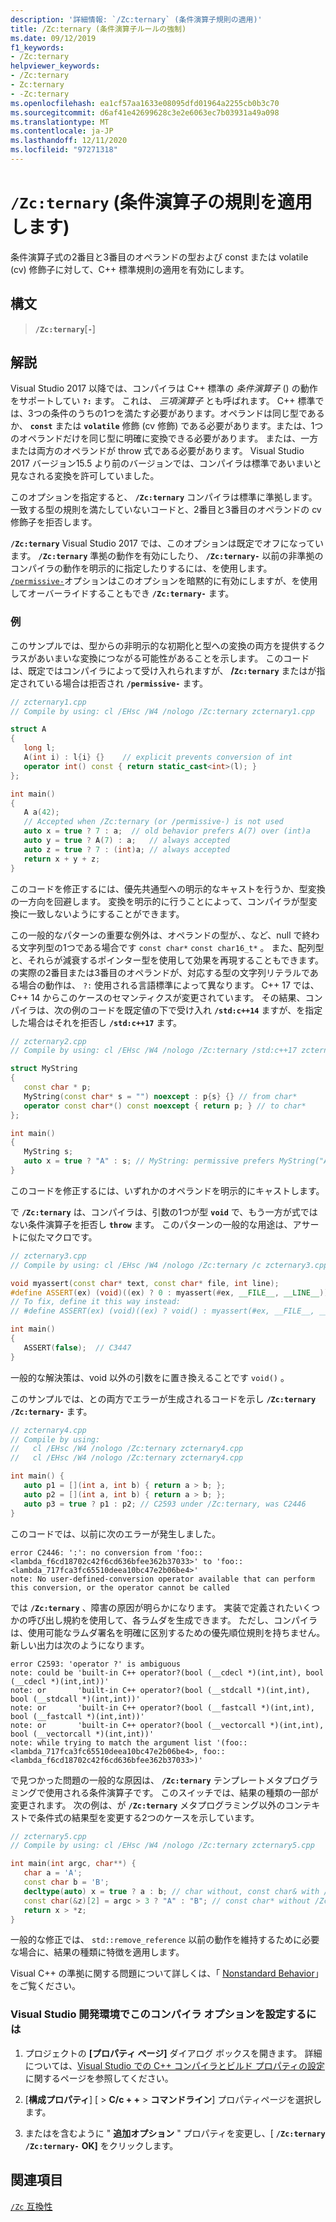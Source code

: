 ```yaml
---
description: '詳細情報: `/Zc:ternary` (条件演算子規則の適用)'
title: /Zc:ternary (条件演算子ルールの強制)
ms.date: 09/12/2019
f1_keywords:
- /Zc:ternary
helpviewer_keywords:
- /Zc:ternary
- Zc:ternary
- -Zc:ternary
ms.openlocfilehash: ea1cf57aa1633e08095dfd01964a2255cb0b3c70
ms.sourcegitcommit: d6af41e42699628c3e2e6063ec7b03931a49a098
ms.translationtype: MT
ms.contentlocale: ja-JP
ms.lasthandoff: 12/11/2020
ms.locfileid: "97271318"
---
```

# <a name="zcternary-enforce-conditional-operator-rules"></a>`/Zc:ternary` (条件演算子の規則を適用します)

条件演算子式の2番目と3番目のオペランドの型および const または volatile (cv) 修飾子に対して、C++ 標準規則の適用を有効にします。

## <a name="syntax"></a>構文

> **`/Zc:ternary`**[**`-`**]

## <a name="remarks"></a>解説

Visual Studio 2017 以降では、コンパイラは C++ 標準の *条件演算子* () の動作をサポートしてい **`?:`** ます。 これは、 *三項演算子* とも呼ばれます。 C++ 標準では、3つの条件のうちの1つを満たす必要があります。オペランドは同じ型であるか、 **`const`** または **`volatile`** 修飾 (cv 修飾) である必要があります。または、1つのオペランドだけを同じ型に明確に変換できる必要があります。 または、一方または両方のオペランドが throw 式である必要があります。 Visual Studio 2017 バージョン15.5 より前のバージョンでは、コンパイラは標準であいまいと見なされる変換を許可していました。

このオプションを指定すると、 **`/Zc:ternary`** コンパイラは標準に準拠します。 一致する型の規則を満たしていないコードと、2番目と3番目のオペランドの cv 修飾子を拒否します。

**`/Zc:ternary`** Visual Studio 2017 では、このオプションは既定でオフになっています。 **`/Zc:ternary`** 準拠の動作を有効にしたり、 **`/Zc:ternary-`** 以前の非準拠のコンパイラの動作を明示的に指定したりするには、を使用します。 [`/permissive-`](permissive-standards-conformance.md)オプションはこのオプションを暗黙的に有効にしますが、を使用してオーバーライドすることもでき **`/Zc:ternary-`** ます。

### <a name="examples"></a>例

このサンプルでは、型からの非明示的な初期化と型への変換の両方を提供するクラスがあいまいな変換につながる可能性があることを示します。 このコードは、既定ではコンパイラによって受け入れられますが、 **/`Zc:ternary`** またはが指定されている場合は拒否され **`/permissive-`** ます。

```cpp
// zcternary1.cpp
// Compile by using: cl /EHsc /W4 /nologo /Zc:ternary zcternary1.cpp

struct A
{
   long l;
   A(int i) : l{i} {}    // explicit prevents conversion of int
   operator int() const { return static_cast<int>(l); }
};

int main()
{
   A a(42);
   // Accepted when /Zc:ternary (or /permissive-) is not used
   auto x = true ? 7 : a;  // old behavior prefers A(7) over (int)a
   auto y = true ? A(7) : a;   // always accepted
   auto z = true ? 7 : (int)a; // always accepted
   return x + y + z;
}
```

このコードを修正するには、優先共通型への明示的なキャストを行うか、型変換の一方向を回避します。 変換を明示的に行うことによって、コンパイラが型変換に一致しないようにすることができます。

この一般的なパターンの重要な例外は、オペランドの型が、、など、null で終わる文字列型の1つである場合です `const char*` `const char16_t*` 。 また、配列型と、それらが減衰するポインター型を使用して効果を再現することもできます。 の実際の2番目または3番目のオペランドが、対応する型の文字列リテラルである場合の動作は、 `?:` 使用される言語標準によって異なります。 C++ 17 では、C++ 14 からこのケースのセマンティクスが変更されています。 その結果、コンパイラは、次の例のコードを既定値の下で受け入れ **`/std:c++14`** ますが、を指定した場合はそれを拒否し **`/std:c++17`** ます。

```cpp
// zcternary2.cpp
// Compile by using: cl /EHsc /W4 /nologo /Zc:ternary /std:c++17 zcternary2.cpp

struct MyString
{
   const char * p;
   MyString(const char* s = "") noexcept : p{s} {} // from char*
   operator const char*() const noexcept { return p; } // to char*
};

int main()
{
   MyString s;
   auto x = true ? "A" : s; // MyString: permissive prefers MyString("A") over (const char*)s
}
```

このコードを修正するには、いずれかのオペランドを明示的にキャストします。

で **`/Zc:ternary`** は、コンパイラは、引数の1つが型 **`void`** で、もう一方が式ではない条件演算子を拒否し **`throw`** ます。 このパターンの一般的な用途は、アサートに似たマクロです。

```cpp
// zcternary3.cpp
// Compile by using: cl /EHsc /W4 /nologo /Zc:ternary /c zcternary3.cpp

void myassert(const char* text, const char* file, int line);
#define ASSERT(ex) (void)((ex) ? 0 : myassert(#ex, __FILE__, __LINE__))
// To fix, define it this way instead:
// #define ASSERT(ex) (void)((ex) ? void() : myassert(#ex, __FILE__, __LINE__))

int main()
{
   ASSERT(false);  // C3447
}
```

一般的な解決策は、void 以外の引数をに置き換えることです `void()` 。

このサンプルでは、との両方でエラーが生成されるコードを示し **`/Zc:ternary`** **`/Zc:ternary-`** ます。

```cpp
// zcternary4.cpp
// Compile by using:
//   cl /EHsc /W4 /nologo /Zc:ternary zcternary4.cpp
//   cl /EHsc /W4 /nologo /Zc:ternary zcternary4.cpp

int main() {
   auto p1 = [](int a, int b) { return a > b; };
   auto p2 = [](int a, int b) { return a > b; };
   auto p3 = true ? p1 : p2; // C2593 under /Zc:ternary, was C2446
}
```

このコードでは、以前に次のエラーが発生しました。

```Output
error C2446: ':': no conversion from 'foo::<lambda_f6cd18702c42f6cd636bfee362b37033>' to 'foo::<lambda_717fca3fc65510deea10bc47e2b06be4>'
note: No user-defined-conversion operator available that can perform this conversion, or the operator cannot be called
```

では **`/Zc:ternary`** 、障害の原因が明らかになります。 実装で定義されたいくつかの呼び出し規約を使用して、各ラムダを生成できます。 ただし、コンパイラは、使用可能なラムダ署名を明確に区別するための優先順位規則を持ちません。 新しい出力は次のようになります。

```Output
error C2593: 'operator ?' is ambiguous
note: could be 'built-in C++ operator?(bool (__cdecl *)(int,int), bool (__cdecl *)(int,int))'
note: or       'built-in C++ operator?(bool (__stdcall *)(int,int), bool (__stdcall *)(int,int))'
note: or       'built-in C++ operator?(bool (__fastcall *)(int,int), bool (__fastcall *)(int,int))'
note: or       'built-in C++ operator?(bool (__vectorcall *)(int,int), bool (__vectorcall *)(int,int))'
note: while trying to match the argument list '(foo::<lambda_717fca3fc65510deea10bc47e2b06be4>, foo::<lambda_f6cd18702c42f6cd636bfee362b37033>)'
```

で見つかった問題の一般的な原因は、 **`/Zc:ternary`** テンプレートメタプログラミングで使用される条件演算子です。 このスイッチでは、結果の種類の一部が変更されます。 次の例は、が **`/Zc:ternary`** メタプログラミング以外のコンテキストで条件式の結果型を変更する2つのケースを示しています。

```cpp
// zcternary5.cpp
// Compile by using: cl /EHsc /W4 /nologo /Zc:ternary zcternary5.cpp

int main(int argc, char**) {
   char a = 'A';
   const char b = 'B';
   decltype(auto) x = true ? a : b; // char without, const char& with /Zc:ternary
   const char(&z)[2] = argc > 3 ? "A" : "B"; // const char* without /Zc:ternary
   return x > *z;
}
```

一般的な修正では、 `std::remove_reference` 以前の動作を維持するために必要な場合に、結果の種類に特徴を適用します。

Visual C++ の準拠に関する問題について詳しくは、「 [Nonstandard Behavior](../../cpp/nonstandard-behavior.md)」をご覧ください。

### <a name="to-set-this-compiler-option-in-the-visual-studio-development-environment"></a>Visual Studio 開発環境でこのコンパイラ オプションを設定するには

1. プロジェクトの **[プロパティ ページ]** ダイアログ ボックスを開きます。 詳細については、[Visual Studio での C++ コンパイラとビルド プロパティの設定](../working-with-project-properties.md)に関するページを参照してください。

1. [**構成プロパティ**] [  >  **C/c + +**  >  **コマンドライン**] プロパティページを選択します。

1. またはを含むように " **追加オプション** " プロパティを変更し、[ **`/Zc:ternary`** **`/Zc:ternary-`** **OK]** をクリックします。

## <a name="see-also"></a>関連項目

[`/Zc` 互換性](zc-conformance.md)
